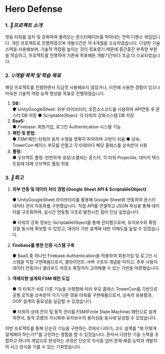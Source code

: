# Hero Defense


### 1. ___🔧프로젝트 소개___ <br/>
영웅 타워를 설치 및 강화하여 몰려오는 몬스터웨이브를 막아내는 전략 디펜스 게임입니다.
개인 프로젝트로 진행하였으며 개발기간은 약 4개월을 소요하였습니다. 다양한 기술스택을 사용해보며, 기술적 역량을 높이는 것이 목표였기 때문에 중간중간 부족한 부분을 학습하고, 프로젝트를 진행하여 기존에 목표해둔 개발기간보다 조금 더 소요되었습니다. 

### 2. ___💡개발 목적 및 학습 목표___ <br/>
해당 프로젝트를 진행하면서 지금껏 사용해보지 않았거나, 이전에 사용한 경험이 있으나 미숙한 기술적 역량 능력 향상을 목표로 진행하였습니다.
1) ____DB:____ <br/>
   ● UnityGoogleSheet: 외부 라이브러리, 오픈소스코드를 사용하여 API연동 후 몬스터 DB 저장
   ● ScriptableObject: 각 타워의 강화시스템 DB 저장
2) ____BaaS:____ <br/>
   ● Firebase: 회원가입, 로그인 Authentication 시스템 기능
3) ____패턴 및 문법:____ <br/>
   ● FSM 패턴: 타워의 동작 수행을 명확히 파악하며 구현이 쉬움
   ● 상속: TowerCon 베이스 부모를 만들고 각 타워마다 해당 클래스를 상속받아 사용
4) ____풀링:____ <br/>
   ● 오브젝트 풀링: 빈번하게 생성/소멸되는 몬스터, 각 타워 Projectile, 데미지 텍스트등에 대해 오브젝트 풀링 적용     

### 3. ___🧠회고___ <br/>
1) ____외부 연동 및 데이터 처리 경험 (Google Sheet API & ScriptableObject)____

   ● UnityGoogleSheet 라이브러리를 활용해 Google Sheet와 연동하여 몬스터 데이터 관리 자동화를 구현했습니다. 직접 API를 연결하고 JSON 파싱을 통해 데이터를 구조화하며, 실시간 연동형 구조로 발전시킨 점이 인상 깊었습니다.

   ● 타워의 강화 정보는 ScriptableObject를 통해 관리함으로써, 유지보수와 확장성을 동시에 확보할 수 있었고, 데이터 기반 설계에 대한 이해도를 높일 수 있었습니다.

2) ____Firebase를 통한 인증 시스템 구축____

   ● BaaS 중 하나인 Firebase Authentication을 적용하여 회원가입 및 로그인 시스템을 직접 구현해봄으로서, 클라이언트-서버 구조의 개념을 익히고, 추후 사용자 데이터 연동이나 클라우드 저장소 확장까지 고려해볼 수 있는 기반을 마련했습니다.

3) ____객체지향 설계와 FSM 패턴 도입____

   ● 각 타워가 서로 다른 기능을 수행함에 따라 부모 클래스 TowerCon를 기반으로 공통 로직을 상속받아 각기 다른 영웅 타워를 구현해봄으로서, 상속의 유용함과, OOP 설계의 중요성을 실감할 수 있었습니다.

   ● 타워의 상태 전이 및 동작 관리를 FSM(Finite State Machine) 패턴으로 설계하면서, 동작 흐름의 가시화와 유지보수의 용이성을 동시에 달성할 수 있었습니다.

이번 프로젝트를 통해 단순히 기능을 구현하는 것에서 나아가, 코드 설계를 "왜 이렇게 설계해야 하는가?"를 고민하는 경험을 할 수 있었습니다. 혼자서 다양한 기술 스택을 조합하고 하나의 게임으로 완성하는 과정은 단순히 지식을 넘어 문제 해결 능력과 개발자의 사고 방식을 기를 수 있는 기회였습니다.
